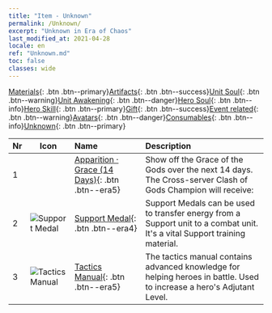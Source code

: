 ```yaml
---
title: "Item - Unknown"
permalink: /Unknown/
excerpt: "Unknown in Era of Chaos"
last_modified_at: 2021-04-28
locale: en
ref: "Unknown.md"
toc: false
classes: wide
---
```

 [Materials](/Items/){: .btn .btn--primary}[Artifacts](/Items/Artifacts/){: .btn .btn--success}[Unit Soul](/Items/UnitSoul/){: .btn .btn--warning}[Unit Awakening](/Items/UnitAwakening/){: .btn .btn--danger}[Hero Soul](/Items/HeroSoul/){: .btn .btn--info}[Hero Skill](/Items/HeroSkill/){: .btn .btn--primary}[Gift](/Items/Gift/){: .btn .btn--success}[Event related](/Items/Events/){: .btn .btn--warning}[Avatars](/Items/Avatars/){: .btn .btn--danger}[Consumables](/Items/Consumables/){: .btn .btn--info}[Unknown](/Items/Unknown/){: .btn .btn--primary}

  | Nr | Icon |         Name        |   Description     |
  |:---|------|:--------------------|:------------------|
  | 1 |  | [Apparition · Grace (14 Days)](/Items/unk_2117/){: .btn .btn--era5} | Show off the Grace of the Gods over the next 14 days. The Cross-server Clash of Gods Champion will receive: |
  | 2 | ![Support Medal](/images/t/i_994011.png) | [Support Medal](/Items/unk_2116/){: .btn .btn--era4} | Support Medals can be used to transfer energy from a Support unit to a combat unit. It's a vital Support training material. |
  | 3 | ![Tactics Manual](/images/t/i_994013.png) | [Tactics Manual](/Items/unk_2115/){: .btn .btn--era5} | The tactics manual contains advanced knowledge for helping heroes in battle. Used to increase a hero's Adjutant Level. |
